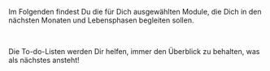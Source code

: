 Im Folgenden findest Du die für Dich ausgewählten Module, die Dich in den nächsten Monaten und Lebensphasen begleiten sollen. 

<br />

Die To-do-Listen werden Dir helfen, immer den Überblick zu behalten, was als nächstes ansteht!
